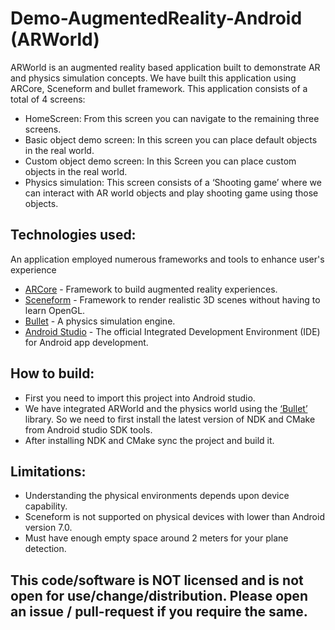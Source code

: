 # Demo-AugmentedReality-Android (ARWorld)

ARWorld is an augmented reality based application built to demonstrate AR and physics simulation concepts. We have built this application using ARCore, Sceneform and bullet framework. This application consists of a total of 4 screens:

- HomeScreen: From this screen you can navigate to the remaining three screens.
- Basic object demo screen: In this screen you can place default objects in the real world.
- Custom object demo screen: In this Screen you can place custom objects in the real world.
- Physics simulation: This screen consists of a ‘Shooting game’ where we can interact with AR world objects and play shooting game using those objects.

## Technologies used:

An application employed numerous frameworks and tools to enhance user's experience

- [ARCore](https://developers.google.com/ar/develop) - Framework to build augmented reality experiences.
- [Sceneform](https://developers.google.com/sceneform/develop) - Framework to render realistic 3D scenes without having to learn OpenGL.
- [Bullet](https://pybullet.org/wordpress/) - A physics simulation engine.
- [Android Studio](https://developer.android.com/studio) - The official Integrated Development Environment (IDE) for Android app development.

## How to build:

- First you need to import this project into Android studio.
- We have integrated ARWorld and the physics world using the [‘Bullet’](https://pybullet.org/wordpress/) library. So we need to first install the latest version of NDK and CMake from Android studio SDK tools.
- After installing NDK and CMake sync the project and build it.

## Limitations:

- Understanding the physical environments depends upon device capability.
- Sceneform is not supported on physical devices with lower than Android version 7.0.
- Must have enough empty space around 2 meters for your plane detection.

## This code/software is NOT licensed and is not open for use/change/distribution. Please open an issue / pull-request if you require the same.

